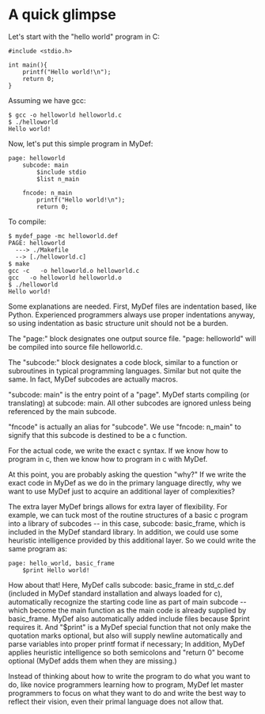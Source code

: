 # A quick glimpse

Let's start with the "hello world" program in C:

    #include <stdio.h>
    
    int main(){
        printf("Hello world!\n");
        return 0;
    }

Assuming we have gcc:
    
    $ gcc -o helloworld helloworld.c
    $ ./helloworld
    Hello world!

Now, let's put this simple program in MyDef:

    page: helloworld
        subcode: main
            $include stdio
            $list n_main
            
        fncode: n_main
            printf("Hello world!\n");
            return 0;

To compile:

    $ mydef_page -mc helloworld.def
    PAGE: helloworld
      ---> ./Makefile
      --> [./helloworld.c]
    $ make
    gcc -c   -o helloworld.o helloworld.c
    gcc   -o helloworld helloworld.o
    $ ./helloworld
    Hello world!

Some explanations are needed. First, MyDef files are indentation based, like Python. Experienced programmers always use proper indentations anyway, so using indentation as basic structure unit should not be a burden.

The "page:" block designates one output source file. "page: helloworld" will be compiled into source file helloworld.c. 

The "subcode:" block designates a code block, similar to a function or subroutines in typical programming languages. Similar but not quite the same. In fact, MyDef subcodes are actually macros.

"subcode: main" is the entry point of a "page". MyDef starts compiling (or translating) at subcode: main. All other subcodes are ignored unless being referenced by the main subcode. 

"fncode" is actually an alias for "subcode". We use "fncode: n_main" to signify that this subcode is destined to be a c function.

For the actual code, we write the exact c syntax. If we know how to program in c, then we know how to program in c with MyDef.

At this point, you are probably asking the question "why?" If we write the exact code in MyDef as we do in the primary language directly, why we want to use MyDef just to acquire an additional layer of complexities?

The extra layer MyDef brings allows for extra layer of flexibility. For example, we can tuck most of the routine structures of a basic c program into a library of subcodes -- in this case, subcode: basic_frame, which is included in the MyDef standard library. In addition, we could use some heuristic intelligence provided by this additional layer. So we could write the same program as:

    page: hello_world, basic_frame
        $print Hello world!
            
How about that! Here, MyDef calls subcode: basic_frame in std_c.def (included in MyDef standard installation and always loaded for c), automatically recognize the starting code line as part of main subcode -- which become the main function as the main code is already supplied by basic_frame. MyDef also automatically added include files because $print requires it. And "$print" is a MyDef special function that not only make the quotation marks optional, but also will supply newline automatically and parse variables into proper printf format if necessary; In addition, MyDef applies heuristic intelligence so both semicolons and "return 0" become optional (MyDef adds them when they are missing.)

Instead of thinking about how to write the program to do what you want to do, like novice programmers learning how to program, MyDef let master programmers to focus on what they want to do and write the best way to reflect their vision, even their primal language does not allow that.
